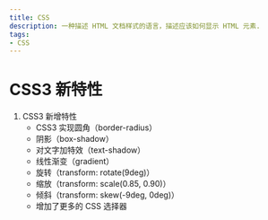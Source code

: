 ```yaml
---
title: CSS
description: 一种描述 HTML 文档样式的语言，描述应该如何显示 HTML 元素.
tags: 
- CSS
---
```


# CSS3 新特性

1. CSS3 新增特性
    - CSS3 实现圆角（border-radius）
    - 阴影（box-shadow）
    - 对文字加特效（text-shadow）
    - 线性渐变（gradient）
    - 旋转（transform: rotate(9deg)）
    - 缩放（transform: scale(0.85, 0.90)）
    - 倾斜（transform: skew(-9deg, 0deg)）
    - 增加了更多的 CSS 选择器

